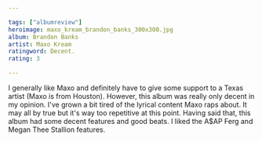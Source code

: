 ```yaml
---

tags: ["albumreview"]
heroimage: maxo_kream_brandon_banks_300x300.jpg
album: Brandon Banks
artist: Maxo Kream
ratingword: Decent.
rating: 3

---
```


I generally like Maxo and definitely have to give some support to a Texas artist (Maxo is from Houston). However, this album was really only decent in my opinion. I've grown a bit tired of the lyrical content Maxo raps about. It may all by true but it's way too repetitive at this point. Having said that, this album had some decent features and good beats. I liked the A$AP Ferg and Megan Thee Stallion features.

